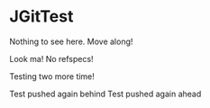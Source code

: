 JGitTest
========

Nothing to see here. Move along!

Look ma! No refspecs!

Testing two more time! 

Test pushed again behind
Test pushed again ahead 
